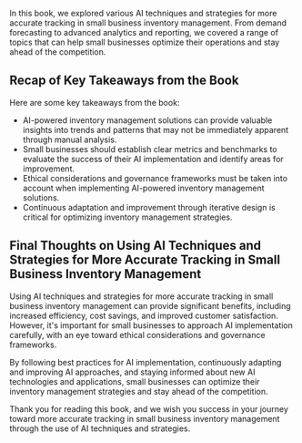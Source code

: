 
In this book, we explored various AI techniques and strategies for more accurate tracking in small business inventory management. From demand forecasting to advanced analytics and reporting, we covered a range of topics that can help small businesses optimize their operations and stay ahead of the competition.

Recap of Key Takeaways from the Book
------------------------------------

Here are some key takeaways from the book:

* AI-powered inventory management solutions can provide valuable insights into trends and patterns that may not be immediately apparent through manual analysis.
* Small businesses should establish clear metrics and benchmarks to evaluate the success of their AI implementation and identify areas for improvement.
* Ethical considerations and governance frameworks must be taken into account when implementing AI-powered inventory management solutions.
* Continuous adaptation and improvement through iterative design is critical for optimizing inventory management strategies.

Final Thoughts on Using AI Techniques and Strategies for More Accurate Tracking in Small Business Inventory Management
----------------------------------------------------------------------------------------------------------------------

Using AI techniques and strategies for more accurate tracking in small business inventory management can provide significant benefits, including increased efficiency, cost savings, and improved customer satisfaction. However, it's important for small businesses to approach AI implementation carefully, with an eye toward ethical considerations and governance frameworks.

By following best practices for AI implementation, continuously adapting and improving AI approaches, and staying informed about new AI technologies and applications, small businesses can optimize their inventory management strategies and stay ahead of the competition.

Thank you for reading this book, and we wish you success in your journey toward more accurate tracking in small business inventory management through the use of AI techniques and strategies.
